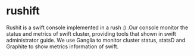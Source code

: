rushift
=======

Rushit is a swift console implemented in a rush :) .Our console monitor the status and metrics of swift cluster, providing tools that shown in swift administrator guide. We use Ganglia to monitor cluster status, statsD and Graphite to show metrics information of swift.
